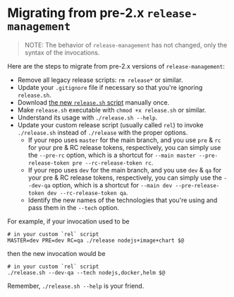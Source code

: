 # Migrating from pre-2.x `release-management`

> NOTE: The behavior of `release-management` has not changed, only the syntax of the invocations.

Here are the steps to migrate from pre-2.x versions of `release-management`:

* Remove all legacy release scripts:  `rm release*` or similar.
* Update your `.gitignore` file if necessary so that you're ignoring `release.sh`.
* Download [the new `release.sh` script](release.sh) manually once.
* Make `release.sh` executable with `chmod +x release.sh` or similar.
* Understand its usage with `./release.sh --help`.
* Update your custom release script (usually called `rel`) to invoke `./release.sh` instead of `./release` with the
  proper options.
    * If your repo uses `master` for the main branch, and you use `pre` & `rc` for your pre & RC release tokens,
      respectively, you can simply use the `--pre-rc` option, which is a shortcut
      for `--main master --pre-release-token pre --rc-release-token rc`.
    * If your repo uses `dev` for the main branch, and you use `dev` & `qa` for your pre & RC release tokens,
      respectively, you can simply use the `--dev-qa` option, which is a shortcut
      for `--main dev --pre-release-token dev --rc-release-token qa`.
    * Identify the new names of the technologies that you're using and pass them in the `--tech` option.

For example, if your invocation used to be

```shell
# in your custom `rel` script
MASTER=dev PRE=dev RC=qa ./release nodejs+image+chart $@
```

then the new invocation would be

```shell
# in your custom `rel` script
./release.sh --dev-qa --tech nodejs,docker,helm $@
```

Remember, `./release.sh --help` is your friend.
